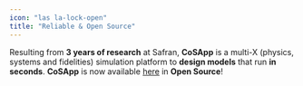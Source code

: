```yaml
---
icon: "las la-lock-open"
title: "Reliable & Open Source"
---
```


Resulting from **3 years of research** at Safran, **CoSApp** is a multi-X (physics, systems and fidelities) simulation platform to **design models** that run **in seconds**. **CoSApp** is now available [here](https://gitlab.com/cosapp/cosapp) in **Open Source**! 